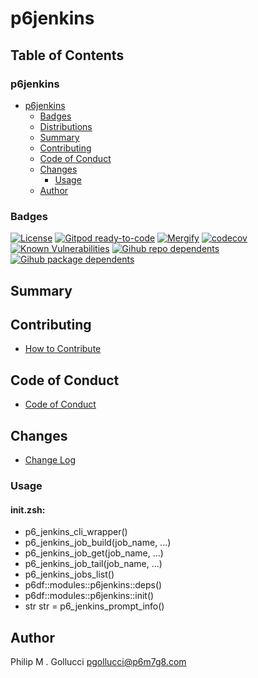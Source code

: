 # p6jenkins

## Table of Contents


### p6jenkins
- [p6jenkins](#p6jenkins)
  - [Badges](#badges)
  - [Distributions](#distributions)
  - [Summary](#summary)
  - [Contributing](#contributing)
  - [Code of Conduct](#code-of-conduct)
  - [Changes](#changes)
    - [Usage](#usage)
  - [Author](#author)

### Badges

[![License](https://img.shields.io/badge/License-Apache%202.0-yellowgreen.svg)](https://opensource.org/licenses/Apache-2.0)
[![Gitpod ready-to-code](https://img.shields.io/badge/Gitpod-ready--to--code-blue?logo=gitpod)](https://gitpod.io/#https://github.com/p6m7g8/p6jenkins)
[![Mergify](https://img.shields.io/endpoint.svg?url=https://gh.mergify.io/badges/p6m7g8/p6jenkins/&style=flat)](https://mergify.io)
[![codecov](https://codecov.io/gh/p6m7g8/p6jenkins/branch/master/graph/badge.svg?token=14Yj1fZbew)](https://codecov.io/gh/p6m7g8/p6jenkins)
[![Known Vulnerabilities](https://snyk.io/test/github/p6m7g8/p6jenkins/badge.svg?targetFile=package.json)](https://snyk.io/test/github/p6m7g8/p6jenkins?targetFile=package.json)
[![Gihub repo dependents](https://badgen.net/github/dependents-repo/p6m7g8/p6jenkins)](https://github.com/p6m7g8/p6jenkins/network/dependents?dependent_type=REPOSITORY)
[![Gihub package dependents](https://badgen.net/github/dependents-pkg/p6m7g8/p6jenkins)](https://github.com/p6m7g8/p6jenkins/network/dependents?dependent_type=PACKAGE)

## Summary

## Contributing

- [How to Contribute](CONTRIBUTING.md)

## Code of Conduct

- [Code of Conduct](CODE_OF_CONDUCT.md)

## Changes

- [Change Log](CHANGELOG.md)

### Usage

#### init.zsh:

- p6_jenkins_cli_wrapper()
- p6_jenkins_job_build(job_name, ...)
- p6_jenkins_job_get(job_name, ...)
- p6_jenkins_job_tail(job_name, ...)
- p6_jenkins_jobs_list()
- p6df::modules::p6jenkins::deps()
- p6df::modules::p6jenkins::init()
- str str = p6_jenkins_prompt_info()


## Author

Philip M . Gollucci <pgollucci@p6m7g8.com>
